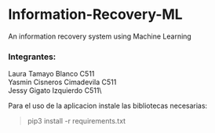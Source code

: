 # Information-Recovery-ML
An information recovery system using Machine Learning

### Integrantes:
Laura Tamayo Blanco C511\
Yasmin Cisneros Cimadevila C511\
Jessy Gigato Izquierdo C511\

Para el uso de la aplicacion instale las bibliotecas necesarias:
> pip3 install -r requirements.txt